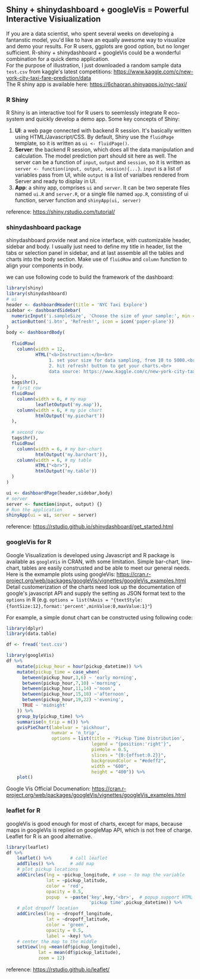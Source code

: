 ## Shiny + shinydashboard + googleVis = Powerful Interactive Visiualization

If you are a data scientist, who spent several weeks on developing a fantanstic model, you'd like to have an equally awesome way to visualize and demo your results. For R users, ggplots are good option, but no longer sufficient. R-shiny + shinydashboard + googleVis could be a wonderful combination for a quick demo application.   
For the purpose of illustration, I just downloaded a random sample data `test.csv` from kaggle's latest competitions:
https://www.kaggle.com/c/new-york-city-taxi-fare-prediction/data   
The R shiny app is available here: https://6chaoran.shinyapps.io/nyc-taxi/

### R Shiny
R Shiny is an interactive tool for R users to seemlessly integrate R eco-system and quickly develop a demo app.
Some key concepts of Shiny:
1) **UI**: a web page connected with backend R session. It's basically written using HTML/Javascript/CSS. By default, Shiny use the `fluidPage` template, so it is written as `ui <- fluidPage()`.
2) __Server__: the backend R session, which does all the data manipulation and calculation. The model prediction part should sit here as well. The server can be a function of `input`, `output` and `session`, so it is written as `server <- function(input, output, session){...}`. `input` is a list of variables pass from UI, while `output` is a list of varialbes rendered from Server and ready to display in UI.
3) __App__: a shiny app, comprises `ui` and `server`. It can be two seperate files named `ui.R` and `server.R`, or a single file named `app.R`, consisting of ui function, server function and `shinyApp(ui, server)`

reference: https://shiny.rstudio.com/tutorial/

### shinydashboard package
shinydashboard provide neat and nice interface, with customizable header, sidebar and body. I usually just need to define my title in header, list the tabs or selection panel in sidebar, and at last assemble all the tables and charts into the body section. Make use of `fluidRow` and `column` function to align your components in body. 

we can use following code to build the framework of the dashboard:
```r
library(shiny)
library(shinydashboard)
# ui
header <- dashboardHeader(title = 'NYC Taxi Explore')
sidebar <- dashboardSidebar(
  numericInput('i.sampleSize', 'Choose the size of your sample:', min = 10, max = 5000, step = 50,value = 100),
  actionButton('i.btn', 'Refresh!', icon = icon('paper-plane'))
)
body <- dashboardBody(
  
  fluidRow(
    column(width = 12,
           HTML("<b>Instruction:</b><br>
                1. set your size for data sampling, from 10 to 5000.<br>
                2. hit refresh! button to get your charts.<br>
                data source: https://www.kaggle.com/c/new-york-city-taxi-fare-prediction/data<br>"))
  ),
  tags$hr(),
  # first row
  fluidRow(
    column(width = 6, # my map
           leafletOutput('my.map')),
    column(width = 6, # my pie chart
           htmlOutput('my.piechart'))
  ),
  
  # second row
  tags$hr(),
  fluidRow(
    column(width = 6, # my bar-chart
           htmlOutput('my.barchart')),
    column(width = 6, # my table
           HTML("<br>"),
           htmlOutput('my.table'))
  )
)

ui <- dashboardPage(header,sidebar,body)
# server
server <- function(input, output) {}
# Run the application 
shinyApp(ui = ui, server = server)
```

reference: https://rstudio.github.io/shinydashboard/get_started.html

### googleVis for R
Google Visualization is developed using Javascript and R package is available as `googleVis` in CRAN, with some limitation. Simple bar-chart, line-chart, tables are easily construsted and be able to meet our general needs.    
Here is the exmample plots using googleVis: https://cran.r-project.org/web/packages/googleVis/vignettes/googleVis_examples.html
Detail customerization of the charts need look up the documentation of google's javascript API and supply the setting as JSON format text to the `options` in R (e.g. `options = list(hAxis = "{textStyle:{fontSize:12},format:'percent',minValue:0,maxValue:1}"`)  

For example, a simple donut chart can be constructed using following code:
```r
library(dplyr)
library(data.table)

df <- fread('test.csv')

library(googleVis)
df %>%
    mutate(pickup_hour = hour(pickup_datetime)) %>%
    mutate(pickup_time = case_when(
      between(pickup_hour,3,6) ~ 'early morning',
      between(pickup_hour,7,10) ~'morning',
      between(pickup_hour,11,14) ~'noon',
      between(pickup_hour,15,18) ~'afternoon',
      between(pickup_hour,19,22) ~'evening',
      TRUE ~ 'midnight'
    )) %>%
    group_by(pickup_time) %>%
    summarise(n_trip = n()) %>%
    gvisPieChart(labelvar = 'pickhour', 
                 numvar = 'n_trip', 
                 options = list(title = 'Pickup Time Distribution',
                                legend = "{position:'right'}",
                                pieHole = 0.5,
                                slices = "{0:{offset:0.2}}",
                                backgroundColor = "#edeff2",
                                width = "600",
                                height = "400")) %>%
    plot()
```

Google Vis Official Documenation: https://cran.r-project.org/web/packages/googleVis/vignettes/googleVis_examples.html

### leaflet for R
googleVis is good enough for most of charts, except for maps, because maps in googleVis is replied on googleMap API, which is not free of charge. Leaflet for R is an good alternative.

```r
library(leaflet)
df %>% 
    leaflet() %>%       # call leaflet
    addTiles() %>%      # add map
    # plot pickup locations
    addCircles(lng = ~pickup_longitude, # use ~ to map the variable
               lat = ~pickup_latitude, 
               color = 'red',
               opacity = 0.5,
               popup  = ~paste('key',key,'<br>',  # popup support HTML formating, <br> to break line
                               'pickup time',pickup_datetime)) %>%
    # plot dropoff location
    addCircles(lng = ~dropoff_longitude, 
               lat = ~dropoff_latitude, 
               color = 'green', 
               opacity = 0.5, 
               label = ~key) %>%
    # center the map to the middle
    setView(lng =mean(df$pickup_longitude), 
            lat = mean(df$pickup_latitude), 
            zoom = 12)
```
reference: https://rstudio.github.io/leaflet/
